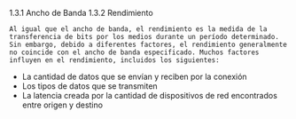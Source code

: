 
1.3.1 Ancho de Banda
1.3.2 Rendimiento

	Al igual que el ancho de banda, el rendimiento es la medida de la transferencia de bits por los medios durante un período determinado. Sin embargo, debido a diferentes factores, el rendimiento generalmente no coincide con el ancho de banda especificado. Muchos factores influyen en el rendimiento, incluidos los siguientes:

- La cantidad de datos que se envían y reciben por la conexión
- Los tipos de datos que se transmiten
- La latencia creada por la cantidad de dispositivos de red encontrados entre origen y destino
